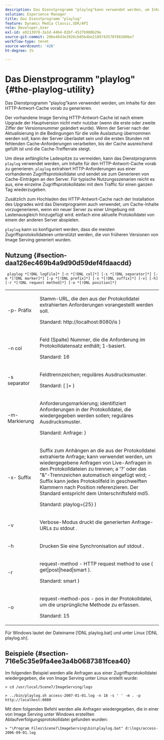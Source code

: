 ```yaml
---
description: Das Dienstprogramm "playlog"kann verwendet werden, um Inhalte für den HTTP-Antwort-Cache vorab zu generieren.
solution: Experience Manager
title: Das Dienstprogramm "playlog"
feature: Dynamic Media Classic,SDK/API
role: Developer,User
exl-id: e0213978-3a1d-44b4-82bf-4527b980b29e
source-git-commit: 206e4643e3926cb85b4be2189743578f88180be7
workflow-type: tm+mt
source-wordcount: '426'
ht-degree: 1%

---
```


# Das Dienstprogramm &quot;playlog&quot;{#the-playlog-utility}

Das Dienstprogramm &quot;playlog&quot;kann verwendet werden, um Inhalte für den HTTP-Antwort-Cache vorab zu generieren.

Der vorhandene Image Serving HTTP-Antwort-Cache ist nach einem Upgrade der Hauptversion nicht mehr nutzbar (wenn die erste oder zweite Ziffer der Versionsnummer geändert wurde). Wenn der Server nach der Aktualisierung in die Bedingungen für die volle Auslastung übernommen werden soll, kann der Server überlastet sein und die ersten Stunden mit fehlenden Cache-Anforderungen verarbeiten, bis der Cache ausreichend gefüllt ist und die Cache-Trefferrate steigt.

Um diese anfängliche Ladespitze zu vermeiden, kann das Dienstprogramm `playlog` verwendet werden, um Inhalte für den HTTP-Antwort-Cache vorab zu generieren. `playlog` extrahiert HTTP-Anforderungen aus einer vorhandenen Zugriffsprotokolldatei und sendet sie zum Generieren von Cache-Einträgen an den Server. Für typische Nutzungsszenarien reicht es aus, eine einzelne Zugriffsprotokolldatei mit dem Traffic für einen ganzen Tag wiederzugeben.

Zusätzlich zum Hochladen des HTTP-Antwort-Cache nach der Installation des Upgrades wird das Dienstprogramm auch verwendet, um Cache-Inhalte vorzugenerieren, wenn ein neuer Server zu einer Umgebung mit Lastenausgleich hinzugefügt wird. einfach eine aktuelle Protokolldatei von einem der anderen Server abspielen.

`playlog` kann so konfiguriert werden, dass die meisten Zugriffsprotokolldateien unterstützt werden, die von früheren Versionen von Image Serving generiert wurden.

## Nutzung {#section-daa126ec469b4a9d90d59def4fdaacdd}

` playlog *[!DNL logFile]* [-n *[!DNL col]*] [-s *[!DNL separator]*] [-m *[!DNL marker]*] [-p *[!DNL prefix]*] [-x *[!DNL suffix]*] [-v] [-h] [-r *[!DNL request method]*] [-o *[!DNL position]*]`

<table id="simpletable_39B9638BCB0F4244B5155C958C044C31"> 
 <tr class="strow"> 
  <td class="stentry"> <p> <span class="codeph"> -p- <span class="varname"> Präfix  </span> </span> </p> </td> 
  <td class="stentry"> <p>Stamm-URL, die den aus der Protokolldatei extrahierten Anforderungen vorangestellt werden soll. </p> <p>Standard: <span class="filepath"> http://localhost:8080/is </span>) </p> </td> 
 </tr> 
 <tr class="strow"> 
  <td class="stentry"> <p> <span class="codeph"> -n  <span class="varname"> col  </span> </span> </p> </td> 
  <td class="stentry"> <p>Feld (Spalte) Nummer, die die Anforderung im Protokolldatensatz enthält; 1-basiert. </p> <p>Standard: 16 </p> </td> 
 </tr> 
 <tr class="strow"> 
  <td class="stentry"> <p> <span class="codeph"> -s  <span class="varname"> separator  </span> </span> </p> </td> 
  <td class="stentry"> <p>Feldtrennzeichen; reguläres Ausdrucksmuster. </p> <p>Standard: <span class="codeph"> [ ]+ </span>) </p> </td> 
 </tr> 
 <tr class="strow"> 
  <td class="stentry"> <p> <span class="codeph"> -m- <span class="varname"> Markierung  </span> </span> </p> </td> 
  <td class="stentry"> <p>Anforderungsmarkierung; identifiziert Anforderungen in der Protokolldatei, die wiedergegeben werden sollen; reguläres Ausdrucksmuster. </p> <p>Standard: <span class="codeph"> Anfrage: </span>) </p> </td> 
 </tr> 
 <tr class="strow"> 
  <td class="stentry"> <p> <span class="codeph"> -x- <span class="varname"> Suffix  </span> </span> </p> </td> 
  <td class="stentry"> <p>Suffix zum Anhängen an die aus der Protokolldatei extrahierte Anfrage; kann verwendet werden, um wiedergegebene Anfragen von Live-Anfragen in den Protokolldateien zu trennen; a '?' oder das "&amp;"-Trennzeichen automatisch eingefügt wird; -Suffix kann jedes Protokollfeld in geschweiften Klammern nach Position referenzieren. Der Standard entspricht dem Unterschriftsfeld md5. </p> <p>Standard: <span class="codeph"> playlog={25} </span>) </p> </td> 
 </tr> 
 <tr class="strow"> 
  <td class="stentry"> <p> <span class="codeph"> -v </span> </p> </td> 
  <td class="stentry"> <p>Verbose-Modus druckt die generierten Anfrage-URLs zu <span class="codeph"> stdout </span>. </p> </td> 
 </tr> 
 <tr class="strow"> 
  <td class="stentry"> <p> <span class="codeph"> -h </span> </p> </td> 
  <td class="stentry"> <p>Drucken Sie eine Synchronisation auf <span class="codeph"> stdout </span>. </p> </td> 
 </tr> 
 <tr class="strow"> 
  <td class="stentry"> <p> <span class="codeph"> -r </span> </p> </td> 
  <td class="stentry"> <p>request-method - HTTP request method to use ( <span class="codeph"> get|post|head|smart </span>). </p> <p>Standard: <span class="codeph"> smart </span>) </p> </td> 
 </tr> 
 <tr class="strow"> 
  <td class="stentry"> <p> <span class="codeph"> -o </span> </p> </td> 
  <td class="stentry"> <p>request-method-pos - pos in der Protokolldatei, um die ursprüngliche Methode zu erfassen. </p> <p>Standard: 15 </p> </td> 
 </tr> 
</table>

Für Windows lautet der Dateiname [!DNL playlog.bat] und unter Linux [!DNL playlog.sh].

## Beispiele {#section-716e5c35e9fa4ee3a4b0687381fcea40}

Im folgenden Beispiel werden alle Anfragen aus einer Zugriffsprotokolldatei wiedergegeben, die von Image Serving unter Linux erstellt wurde:

`> cd /usr/local/Scene7/ImageServing/logs`

`> ../bin/playlog.sh access-2007-01-01.log -n 18 -s ' ' -m . -p http://localhost:8080`

Mit dem folgenden Befehl werden alle Anfragen wiedergegeben, die in einer von Image Serving unter Windows erstellten Ablaufverfolgungsprotokolldatei gefunden wurden:

`> "\Program Files\Scene7\ImageServing\bin\playlog.bat" d:\logs/access-2006-09-01.log`
